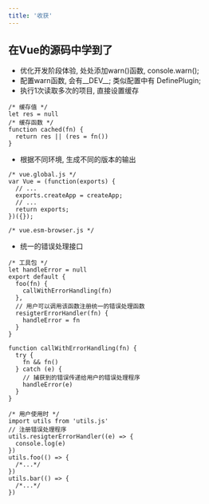 ```yaml
---
title: '收获'
---
```


## 在Vue的源码中学到了

* 优化开发阶段体验, 处处添加warn()函数, console.warn(); 
* 配置warn函数, 会有__DEV__; 类似配置中有 DefinePlugin; 
* 执行1次读取多次的项目, 直接设置缓存

```JS
/* 缓存值 */
let res = null
/* 缓存函数 */
function cached(fn) {
  return res || (res = fn())
}
```

* 根据不同环境, 生成不同的版本的输出

```JS
/* vue.global.js */
var Vue = (function(exports) {
  // ...
  exports.createApp = createApp;
  // ...
  return exports;
})({});

/* vue.esm-browser.js */
```

* 统一的错误处理接口

```JS
/* 工具包 */
let handleError = null
export default {
  foo(fn) {
    callWithErrorHandling(fn)
  },
  // 用户可以调用该函数注册统一的错误处理函数
  resigterErrorHandler(fn) {
    handleError = fn
  }
}

function callWithErrorHandling(fn) {
  try {
    fn && fn()
  } catch (e) {
    // 捕获到的错误传递给用户的错误处理程序
    handleError(e)
  }
}
```

```JS
/* 用户使用时 */
import utils from 'utils.js'
// 注册错误处理程序
utils.resigterErrorHandler((e) => {
  console.log(e)
})
utils.foo(() => {
  /*...*/
})
utils.bar(() => {
  /*...*/
})
```